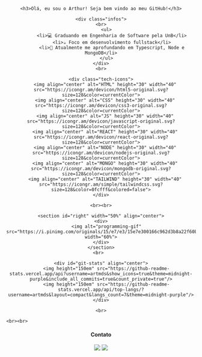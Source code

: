 

<section class="presentation" align="center" width="50%">
  
    <h3>Olá, eu sou o Arthur! Seja bem vindo ao meu GitHub!</h3>
  
    <div class="infos">
    <br>
        <ul>
            <li>💻 Graduando em Engenharia de Software pela UnB</li>
            <li>☕ Foco em desenvolvimento fullstack</li>
            <li>📖 Atualmente me aprofundando em Typescript, Node e MongoDB</li>
        </ul>
    </div>
    <br>
  
    <div class="tech-icons">
       <img align="center" alt="HTML" height="30" width="40" src="https://icongr.am/devicon/html5-original.svg?size=128&color=currentColor">
       <img align="center" alt="CSS" height="30" width="40" src="https://icongr.am/devicon/css3-original.svg?size=128&color=currentColor">
       <img align="center" alt="JS" height="30" width="40" src="https://icongr.am/devicon/javascript-original.svg?size=128&color=currentColor">
       <img align="center" alt="REACT" height="30" width="40" src="https://icongr.am/devicon/react-original.svg?size=128&color=currentColor">
       <img align="center" alt="NODE" height="30" width="40" src="https://icongr.am/devicon/nodejs-original.svg?size=128&color=currentColor">
       <img align="center" alt="MONGO" height="30" width="40" src="https://icongr.am/devicon/mongodb-original.svg?size=128&color=currentColor">
       <img align="center" alt="TAILWIND" height="30" width="40" src="https://icongr.am/simple/tailwindcss.svg?size=128&color=0fcfff&colored=false">
    </div>
  
    <br><br>
  
    <section id="right" width="50%" align="center">
    <div>
        <img alt="programming-gif" src="https://i.pinimg.com/originals/15/e7/e3/15e7e300166c962d3b8a22f60b5cac9e.gif" width="60%">
    </div>
    </section>
    <br>  
    
    <div id="git-stats" align="center">
        <img height="150em" src="https://github-readme-stats.vercel.app/api?username=artmds&show_icons=true&theme=midnight-purple&include_all_commits=true&count_private=true"/>
        <img height="150em" src="https://github-readme-stats.vercel.app/api/top-langs/?username=artmds&layout=compact&langs_count=7&theme=midnight-purple"/>
    </div>
  
    <br>
  </section>
  
  
  
    <br><br>
  
  <div id="social-media" align="center"> 
    <h4>Contato</h4>
    <a href="mailto:arthur.mdsousa@gmail.com@gmail.com"><img src="https://img.shields.io/badge/-Gmail-%23333?style=for-the-badge&logo=gmail&logoColor=white" target="_blank"></a>
    <a href="https://www.linkedin.com/in/arthur-sousa-514478206/" target="_blank"><img src="https://img.shields.io/badge/-LinkedIn-%230077B5?style=for-the-badge&logo=linkedin&logoColor=white" target="_blank"></a> 
  </div>
  
  
